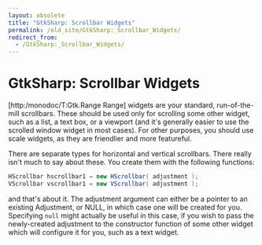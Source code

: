 ```yaml
---
layout: obsolete
title: "GtkSharp: Scrollbar Widgets"
permalink: /old_site/GtkSharp:_Scrollbar_Widgets/
redirect_from:
  - /GtkSharp:_Scrollbar_Widgets/
---
```


GtkSharp: Scrollbar Widgets
===========================

[http:/monodoc/T:Gtk.Range Range] widgets are your standard, run-of-the-mill scrollbars. These should be used only for scrolling some other widget, such as a list, a text box, or a viewport (and it's generally easier to use the scrolled window widget in most cases). For other purposes, you should use scale widgets, as they are friendlier and more featureful.

There are separate types for horizontal and vertical scrollbars. There really isn't much to say about these. You create them with the following functions:

``` csharp
HScrollbar hscrollbar1 = new HScrollbar( adjustment );
VScrollbar vscrollbar1 = new VScrollbar( adjustment );
```

and that's about it. The adjustment argument can either be a pointer to an existing Adjustment, or NULL, in which case one will be created for you. Specifying `null` might actually be useful in this case, if you wish to pass the newly-created adjustment to the constructor function of some other widget which will configure it for you, such as a text widget.

